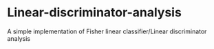 # Linear-discriminator-analysis
A simple implementation of Fisher linear classifier/Linear discriminator analysis
